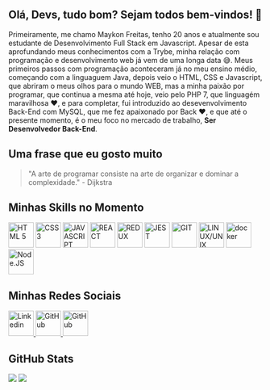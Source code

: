 ## Olá, Devs, tudo bom? Sejam todos bem-vindos!  👋

Primeiramente, me chamo Maykon Freitas, tenho 20 anos e atualmente sou estudante de Desenvolvimento Full Stack em Javascript. Apesar de esta aprofundando meus conhecimentos com a Trybe, minha relação com programação e desenvolvimento web já vem de uma longa data 😅. Meus primeiros passos com programação aconteceram já no meu ensino médio, começando com a linguaguem Java, depois veio o HTML, CSS e Javascript, que abriram o meus olhos para o mundo WEB, mas a minha paixão por programar, que continua a mesma até hoje, veio pelo PHP 7, que linguagém maravilhosa ❤️, e para completar, fui introduzido ao desevenvolvimento Back-End com MySQL, que me fez apaixonado por Back ❤️, e que até o presente momento, é o meu foco no mercado de trabalho, **Ser Desenvolvedor Back-End**.

## Uma frase que eu gosto muito
> "A arte de programar consiste na arte de organizar e dominar a complexidade." - Dijkstra

## Minhas Skills no Momento
<div>
<img  src="https://camo.githubusercontent.com/89a4f052af35af3ae91139b0da6496483e00d4fb645589fc4d26cf95b42f8454/68747470733a2f2f63646e2e6a7364656c6976722e6e65742f67682f64657669636f6e732f64657669636f6e2f69636f6e732f68746d6c352f68746d6c352d706c61696e2d776f72646d61726b2e737667" height="50" alt="HTML 5">
<img src="https://camo.githubusercontent.com/b3ce9472d369cacc72c37b7be98298b051836c138eada89587178fbd41939043/68747470733a2f2f63646e2e6a7364656c6976722e6e65742f67682f64657669636f6e732f64657669636f6e2f69636f6e732f637373332f637373332d706c61696e2d776f72646d61726b2e737667" height="50" alt="CSS 3">
<img src="https://camo.githubusercontent.com/442c452cb73752bb1914ce03fce2017056d651a2099696b8594ddf5ccc74825e/68747470733a2f2f63646e2e6a7364656c6976722e6e65742f67682f64657669636f6e732f64657669636f6e2f69636f6e732f6a6176617363726970742f6a6176617363726970742d6f726967696e616c2e737667" height="50" alt="JAVASCRIPT">
<img src="https://camo.githubusercontent.com/e84431cfbd9f7c44b1c20da1dde8ad407cbc31174844a428074d1e3b43faab8b/68747470733a2f2f63646e2e6a7364656c6976722e6e65742f67682f64657669636f6e732f64657669636f6e2f69636f6e732f72656163742f72656163742d6f726967696e616c2d776f72646d61726b2e737667" height="50" alt="REACT">
<img src="https://camo.githubusercontent.com/2b6b50702c658cdfcf440cef1eb88c7e0e5a16ce0eb6ab8bc933da7697c12213/68747470733a2f2f63646e2e6a7364656c6976722e6e65742f67682f64657669636f6e732f64657669636f6e2f69636f6e732f72656475782f72656475782d6f726967696e616c2e737667" height="50" alt="REDUX">
<img src="https://camo.githubusercontent.com/fd37a0ed465d6e14411705324a0d21739377f54ab6d0ae146c68fca8777e16c7/68747470733a2f2f63646e2e6a7364656c6976722e6e65742f67682f64657669636f6e732f64657669636f6e2f69636f6e732f6a6573742f6a6573742d706c61696e2e737667" height="50" alt="JEST">
<img src="https://camo.githubusercontent.com/dc9e7e657b4cd5ba7d819d1a9ce61434bd0ddbb94287d7476b186bd783b62279/68747470733a2f2f63646e2e6a7364656c6976722e6e65742f67682f64657669636f6e732f64657669636f6e2f69636f6e732f6769742f6769742d6f726967696e616c2e737667" height="50" alt="GIT">
<img src="https://camo.githubusercontent.com/5827f82f2c2d9c5bad33de64e073659d1a57032b31009b8127189be6876916d4/68747470733a2f2f63646e2e6a7364656c6976722e6e65742f67682f64657669636f6e732f64657669636f6e2f69636f6e732f6c696e75782f6c696e75782d6f726967696e616c2e737667" height="50" alt="LINUX/UNIX">
<img src=https://www.docker.com/wp-content/uploads/2022/03/Moby-logo.png height="50" alt="docker">
<img src=https://logospng.org/download/node-js/logo-node-js-1024.png height="50" alt="Node.JS">
</div>

## Minhas Redes Sociais

<div>
  <a href="https://www.linkedin.com/in/maykon-freitas-534b4222a/">
    <img src="https://upload.wikimedia.org/wikipedia/commons/thumb/f/f8/LinkedIn_icon_circle.svg/2048px-LinkedIn_icon_circle.svg.png" height="50" alt="Linkedin">
  </a>
  <a href="https://github.com/MaykonFreitas17">
    <img src="https://cdn4.iconfinder.com/data/icons/iconsimple-logotypes/512/github-512.png" height="50" alt="GitHub">
  </a>
  <a href="https://www.instagram.com/maykon_freitas17/">
    <img src="https://upload.wikimedia.org/wikipedia/commons/thumb/a/a5/Instagram_icon.png/2048px-Instagram_icon.png" height="50" alt="GitHub">
  </a>
</div>

## GitHub Stats
<div>
  <img src="https://github-readme-stats.vercel.app/api?username=MaykonFreitas17">
  <img src="https://github-readme-stats.vercel.app/api/top-langs/?username=MaykonFreitas17"
</div>

<!--
**MaykonFreitas17/MaykonFreitas17** is a ✨ _special_ ✨ repository because its `README.md` (this file) appears on your GitHub profile.

Here are some ideas to get you started:

- 🔭 I’m currently working on ...
- 🌱 I’m currently learning ...
- 👯 I’m looking to collaborate on ...
- 🤔 I’m looking for help with ...
- 💬 Ask me about ...
- 📫 How to reach me: ...
- 😄 Pronouns: ...
- ⚡ Fun fact: ...
-->
